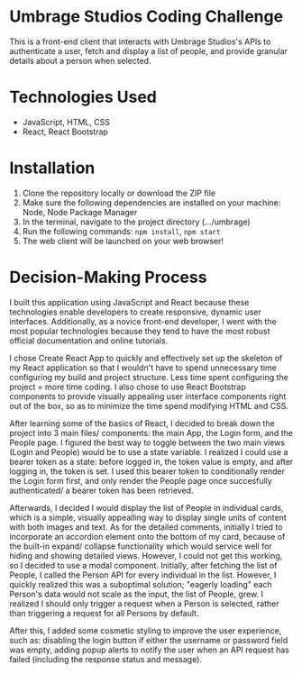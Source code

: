# Umbrage Studios Coding Challenge
This is a front-end client that interacts with Umbrage Studios's APIs to authenticate a user, fetch and display a list of people, and provide granular details about a person when selected.

# Technologies Used
- JavaScript, HTML, CSS
- React, React Bootstrap

# Installation
1. Clone the repository locally or download the ZIP file
2. Make sure the following dependencies are installed on your machine: Node, Node Package Manager
3. In the terminal, navigate to the project directory (.../umbrage)
4. Run the following commands: `npm install`, `npm start`
5. The web client will be launched on your web browser! 

# Decision-Making Process

I built this application using JavaScript and React because these technologies enable developers to create responsive, dynamic user interfaces. Additionally, as a novice front-end developer, I went with the most popular technologies because they tend to have the most robust official documentation and online tutorials.

I chose Create React App to quickly and effectively set up the skeleton of my React application so that I wouldn't have to spend unnecessary time configuring my build and project structure. Less time spent configuring the project = more time coding. I also chose to use React Bootstrap components to provide visually appealing user interface components right out of the box, so as to minimize the time spend modifying HTML and CSS.

After learning some of the basics of React, I decided to break down the project into 3 main files/ components: the main App, the Login form, and the People page. I figured the best way to toggle between the two main views (Login and People) would be to use a state variable. I realized I could use a bearer token as a state: before logged in, the token value is empty, and after logging in, the token is set. I used this bearer token to conditionally render the Login form first, and only render the People page once succesfully authenticated/ a bearer token has been retrieved.

Afterwards, I decided I would display the list of People in individual cards, which is a simple, visually appealling way to display single units of content with both images and text. As for the detailed comments, initially I tried to incorporate an accordion element onto the bottom of my card, because of the built-in expand/ collapse functionality which would service well for hiding and showing detailed views. However, I could not get this working, so I decided to use a modal component. Initially, after fetching the list of People, I called the Person API for every individual in the list. However, I quickly realized this was a suboptimal solution; "eagerly loading" each Person's data would not scale as the input, the list of People, grew. I realized I should only trigger a request when a Person is selected, rather than triggering a request for all Persons by default.

After this, I added some cosmetic styling to improve the user experience, such as: disabling the login button if either the username or password field was empty, adding popup alerts to notify the user when an API request has failed (including the response status and message).


